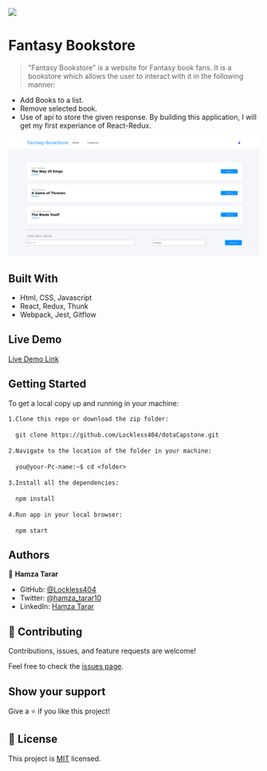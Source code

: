 ![](https://img.shields.io/badge/Microverse-blueviolet)

# Fantasy Bookstore

> "Fantasy Bookstore" is a website for Fantasy book fans. It is a bookstore which allows the user to interact with it in the following manner:
  - Add Books to a list.
  - Remove selected book.
  - Use of api to store the given response.
  By building this application, I will get my first experiance of React-Redux. 

![screenshot](./app_screenshot.png)

## Built With

- Html, CSS, Javascript
- React, Redux, Thunk
- Webpack, Jest, Gitflow

## Live Demo

[Live Demo Link](https://priceless-feynman-1b1623.netlify.app/)



## Getting Started

To get a local copy up and running in your machine:

    1.Clone this repo or download the zip folder:

      git clone https://github.com/Lockless404/dotaCapstone.git

    2.Navigate to the location of the folder in your machine:

      you@your-Pc-name:~$ cd <folder>

    3.Install all the dependencies:

      npm install

    4.Run app in your local browser:

      npm start

## Authors

👤 **Hamza Tarar**

- GitHub: [@Lockless404](https://github.com/Lockless404)
- Twitter: [@hamza_tarar10](https://twitter.com/hamza_tarar10)
- LinkedIn: [Hamza Tarar](https://www.linkedin.com/in/hamza-tarar-639685216/)

## 🤝 Contributing

Contributions, issues, and feature requests are welcome!

Feel free to check the [issues page](../../issues/).

## Show your support

Give a ⭐️ if you like this project!

## 📝 License

This project is [MIT](./MIT.md) licensed.
